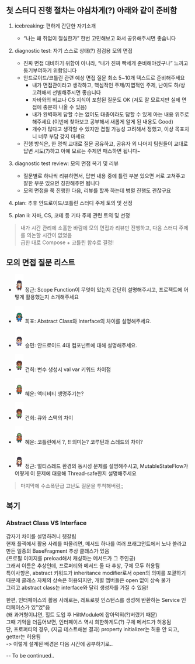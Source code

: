 ## 첫 스터디 진행 절차는 야심차게(?) 아래와 같이 준비함

1. icebreaking: 편하게 간단한 자기소개
    - “나는 왜 취업이 절실한가” 한번 고민해보고 와서 공유해주시면 좋습니다
      
2. diagnostic test: 자기 스스로 상태(?) 점검용 모의 면접
    - 진짜 면접 대비하기 위함이 아니라, “내가 진짜 빡세게 준비해야겠구나” 느끼고 동기부여하기 위함입니다  
    - 안드로이드/코틀린 관련 예상 면접 질문 최소 5~10개 텍스트로 준비해주세요  
        - 내가 면접관이라고 생각하고, 핵심적인 주제/지엽적인 주제, 난이도 하/상 고려해서 선별해주시면 좋습니다
        - 자바와의 비교나 CS 지식이 포함된 질문도 OK (저도 잘 모르지만 실제 면접에 충분히 나올 수 있음)
        - 내가 완벽하게 답할 수는 없어도 대충이라도 답할 수 있게 아는 내용 위주로 해주세요 (이번에 찾아보고 공부해서 새롭게 알게 된 내용도 Good)
        - 개수가 많다고 생각할 수 있지만 겹칠 가능성 고려해서 정했고, 이상 목표치니 너무 부담 갖지 마세요
    - 진행 방식은, 한 명씩 교대로 질문 공유하고, 공유자 외 나머지 팀원들이 교대로 답변 시도(?)하고 아예 모르는 주제면 패스하면 됩니다~  
      
3. diagnostic test review: 모의 면접 복기 및 리뷰
    - 질문별로 하나씩 리뷰하면서, 답변 내용 중에 틀린 부분 있으면 서로 고쳐주고 잘한 부분 있으면 칭찬해주면 됩니다  
    - 모의 면접을 쭉 진행한 다음, 리뷰를 할까 하는데 병렬 진행도 괜찮구요
      
4. plan:  추후 안드로이드/코틀린 스터디 주제 토의 및 선정
   
6. plan ii: 자바, CS, 코테 등 기타 주제 관련 토의 및 선정

> 내가 시간 관리에 소홀한 바람에 모의 면접과 리뷰만 진행하고, 다음 스터디 주제를 의논할 시간이 없었음  
> 급한 대로 Compose + 코틀린 함수로 결정!

## 모의 면접 질문 리스트

- <img src="jungkeun.png" alt="jungkeun" width="24"/> 정근: Scope Function이 무엇이 있는지 간단히 설명해주시고, 프로젝트에 어떻게 활용했는지 소개해주세요

- <img src="heepyo.png" alt="heepyo" width="24"/> 희표: Abstract Class와 Interface의 차이를 설명해주세요.

- <img src="seungmin.png" alt="seungmin" width="24"/> 승민: 안드로이드 4대 컴포넌트에 대해 설명해주세요.

- <img src="gunhee.png" alt="gunhee" width="24"/> 건희: 변수 생성시 val var 키워드 차이점

- <img src="hyewoon.png" alt="hyewoon" width="24"/> 혜운: 액티비티 생명주기는?

- <img src="gunhee.png" alt="gunhee" width="24"/> 건희: 큐와 스택의 차이

- <img src="hyewoon.png" alt="hyewoon" width="24"/> 혜운: 코틀린에서 ?, !! 의미는? 코루틴과 스레드의 차이?

- <img src="jungkeun.png" alt="jungkeun" width="24"/> 정근: 멀티스레드 환경의 동시성 문제를 설명해주시고, MutableStateFlow가 어떻게 이 문제에 대응해 Thread-safe한지 설명해주세요

> 마지막에 수소폭탄급 고난도 질문을 투척해버림;;

## 복기

### Abstract Class VS Interface

갑자기 차이를 설명하려니 헷갈림  
현재 플젝에서 활용 사례를 떠올리면, 메서드 하나를 여러 프래그먼트에서 노나 쓸라고 만든 일종의 BaseFragment 추상 클래스가 있음  
(프로필 이미지를 preload해서 캐싱하는 메서드가 그 주인공)  
그래서 이름은 추상인데, 프로퍼티와 메서드 둘 다 추상, 구체 모두 허용됨  
특이사항은, abstract 키워드가 inheritance modifier로서 open의 의미를 포괄하기 때문에 클래스 자체의 상속은 허용되지만, 개별 멤버들은 open 없이 상속 불가  
그리고 abstract class는 interface와 달리 생성자를 가질 수 있음!

한편, 인터페이스의 활용 사례로는, 레트로핏 인스턴스를 생성해 반환하는 Service 인터페이스가 있"었"음  
(왜 과거형이냐면, 힐트 도입 후 HiltModule에 잡아먹혀(?)버렸기 때문)  
그때 기억을 더듬어보면, 인터페이스 역시 희한하게도(?) 구체 메서드가 허용됨  
단, 프로퍼티의 경우, (지금 테스트해본 결과) property initializer는 허용 안 되고, getter는 허용됨  
-> 이렇게 설계된 배경은 다음 시간에 공부하기로..

-- To be continued..
